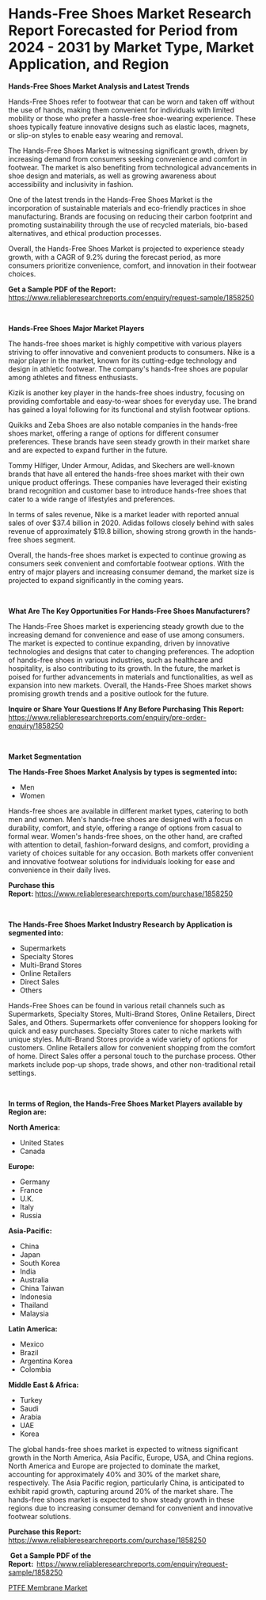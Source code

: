 <p><h1>Hands-Free Shoes Market Research Report Forecasted for Period from 2024 -  2031 by Market Type, Market Application, and Region</h1></p><p><strong>Hands-Free Shoes Market Analysis and Latest Trends</strong></p>
<p><p>Hands-Free Shoes refer to footwear that can be worn and taken off without the use of hands, making them convenient for individuals with limited mobility or those who prefer a hassle-free shoe-wearing experience. These shoes typically feature innovative designs such as elastic laces, magnets, or slip-on styles to enable easy wearing and removal.</p><p>The Hands-Free Shoes Market is witnessing significant growth, driven by increasing demand from consumers seeking convenience and comfort in footwear. The market is also benefiting from technological advancements in shoe design and materials, as well as growing awareness about accessibility and inclusivity in fashion.</p><p>One of the latest trends in the Hands-Free Shoes Market is the incorporation of sustainable materials and eco-friendly practices in shoe manufacturing. Brands are focusing on reducing their carbon footprint and promoting sustainability through the use of recycled materials, bio-based alternatives, and ethical production processes.</p><p>Overall, the Hands-Free Shoes Market is projected to experience steady growth, with a CAGR of 9.2% during the forecast period, as more consumers prioritize convenience, comfort, and innovation in their footwear choices.</p></p>
<p><strong>Get a Sample PDF of the Report:&nbsp;</strong> <a href="https://www.reliableresearchreports.com/enquiry/request-sample/1858250">https://www.reliableresearchreports.com/enquiry/request-sample/1858250</a></p>
<p>&nbsp;</p>
<p><strong>Hands-Free Shoes Major Market Players</strong></p>
<p><p>The hands-free shoes market is highly competitive with various players striving to offer innovative and convenient products to consumers. Nike is a major player in the market, known for its cutting-edge technology and design in athletic footwear. The company's hands-free shoes are popular among athletes and fitness enthusiasts.</p><p>Kizik is another key player in the hands-free shoes industry, focusing on providing comfortable and easy-to-wear shoes for everyday use. The brand has gained a loyal following for its functional and stylish footwear options.</p><p>Quikiks and Zeba Shoes are also notable companies in the hands-free shoes market, offering a range of options for different consumer preferences. These brands have seen steady growth in their market share and are expected to expand further in the future.</p><p>Tommy Hilfiger, Under Armour, Adidas, and Skechers are well-known brands that have all entered the hands-free shoes market with their own unique product offerings. These companies have leveraged their existing brand recognition and customer base to introduce hands-free shoes that cater to a wide range of lifestyles and preferences.</p><p>In terms of sales revenue, Nike is a market leader with reported annual sales of over $37.4 billion in 2020. Adidas follows closely behind with sales revenue of approximately $19.8 billion, showing strong growth in the hands-free shoes segment.</p><p>Overall, the hands-free shoes market is expected to continue growing as consumers seek convenient and comfortable footwear options. With the entry of major players and increasing consumer demand, the market size is projected to expand significantly in the coming years.</p></p>
<p>&nbsp;</p>
<p><strong>What Are The Key Opportunities For Hands-Free Shoes Manufacturers?</strong></p>
<p><p>The Hands-Free Shoes market is experiencing steady growth due to the increasing demand for convenience and ease of use among consumers. The market is expected to continue expanding, driven by innovative technologies and designs that cater to changing preferences. The adoption of hands-free shoes in various industries, such as healthcare and hospitality, is also contributing to its growth. In the future, the market is poised for further advancements in materials and functionalities, as well as expansion into new markets. Overall, the Hands-Free Shoes market shows promising growth trends and a positive outlook for the future.</p></p>
<p><strong>Inquire or Share Your Questions If Any Before Purchasing This Report:</strong> <a href="https://www.reliableresearchreports.com/enquiry/pre-order-enquiry/1858250">https://www.reliableresearchreports.com/enquiry/pre-order-enquiry/1858250</a></p>
<p>&nbsp;</p>
<p><strong>Market Segmentation</strong></p>
<p><strong>The Hands-Free Shoes Market Analysis by types is segmented into:</strong></p>
<p><ul><li>Men</li><li>Women</li></ul></p>
<p><p>Hands-free shoes are available in different market types, catering to both men and women. Men's hands-free shoes are designed with a focus on durability, comfort, and style, offering a range of options from casual to formal wear. Women's hands-free shoes, on the other hand, are crafted with attention to detail, fashion-forward designs, and comfort, providing a variety of choices suitable for any occasion. Both markets offer convenient and innovative footwear solutions for individuals looking for ease and convenience in their daily lives.</p></p>
<p><strong>Purchase this Report:&nbsp;</strong><a href="https://www.reliableresearchreports.com/purchase/1858250">https://www.reliableresearchreports.com/purchase/1858250</a></p>
<p>&nbsp;</p>
<p><strong>The Hands-Free Shoes Market Industry Research by Application is segmented into:</strong></p>
<p><ul><li>Supermarkets</li><li>Specialty Stores</li><li>Multi-Brand Stores</li><li>Online Retailers</li><li>Direct Sales</li><li>Others</li></ul></p>
<p><p>Hands-Free Shoes can be found in various retail channels such as Supermarkets, Specialty Stores, Multi-Brand Stores, Online Retailers, Direct Sales, and Others. Supermarkets offer convenience for shoppers looking for quick and easy purchases. Specialty Stores cater to niche markets with unique styles. Multi-Brand Stores provide a wide variety of options for customers. Online Retailers allow for convenient shopping from the comfort of home. Direct Sales offer a personal touch to the purchase process. Other markets include pop-up shops, trade shows, and other non-traditional retail settings.</p></p>
<p>&nbsp;</p>
<p><strong>In terms of Region, the Hands-Free Shoes Market Players available by Region are:</strong></p>
<p>
    <p> <strong> North America: </strong>
        <ul>
            <li>United States</li>
            <li>Canada</li>
        </ul>
        </p> 
    <p> <strong> Europe: </strong>
        <ul>
            <li>Germany</li>
            <li>France</li>
            <li>U.K.</li>
            <li>Italy</li>
            <li>Russia</li>
        </ul>
        </p> 
    <p> <strong> Asia-Pacific: </strong>
        <ul>
            <li>China</li>
            <li>Japan</li>
            <li>South Korea</li>
            <li>India</li>
            <li>Australia</li>
            <li>China Taiwan</li>
            <li>Indonesia</li>
            <li>Thailand</li>
            <li>Malaysia</li>
        </ul>
        </p> 
    <p> <strong> Latin America: </strong>
        <ul>
            <li>Mexico</li>
            <li>Brazil</li>
            <li>Argentina Korea</li>
            <li>Colombia</li>
        </ul>
        </p> 
    <p> <strong> Middle East & Africa: </strong>
        <ul>
            <li>Turkey</li>
            <li>Saudi</li>
            <li>Arabia</li>
            <li>UAE</li>
            <li>Korea</li>
        </ul>
    </p>
    </p>
<p><p>The global hands-free shoes market is expected to witness significant growth in the North America, Asia Pacific, Europe, USA, and China regions. North America and Europe are projected to dominate the market, accounting for approximately 40% and 30% of the market share, respectively. The Asia Pacific region, particularly China, is anticipated to exhibit rapid growth, capturing around 20% of the market share. The hands-free shoes market is expected to show steady growth in these regions due to increasing consumer demand for convenient and innovative footwear solutions.</p></p>
<p><strong>Purchase this Report: </strong><a href="https://www.reliableresearchreports.com/purchase/1858250">https://www.reliableresearchreports.com/purchase/1858250</a></p>
<p>&nbsp;<strong>Get a Sample PDF of the Report:&nbsp;&nbsp;</strong><a href="https://www.reliableresearchreports.com/enquiry/request-sample/1858250">https://www.reliableresearchreports.com/enquiry/request-sample/1858250</a></p>
<p><strong></strong></p>
<p><p><a href="https://adventurous-uranium-ef9.notion.site/PTFE-Membrane-Market-Size-Reflecting-a-Forecast-Till-2031-Market-By-Type-By-Application-and-By-Geo-a1b20f9f13f7419cabee2e6b9903688f">PTFE Membrane Market</a></p></p>